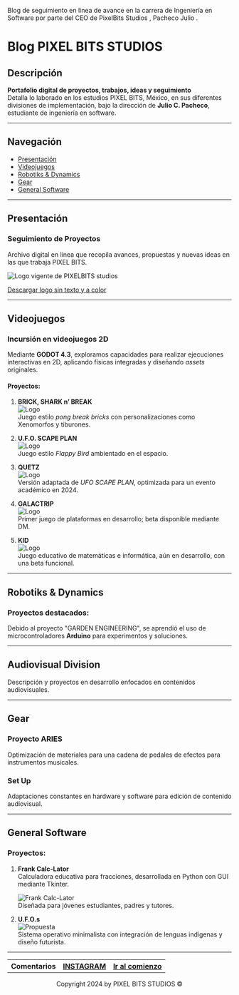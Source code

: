 
Blog de seguimiento en linea de avance en la carrera de Ingeniería en Software por parte del CEO de PixelBits Studios , Pacheco Julio .
# Blog PIXEL BITS STUDIOS

## Descripción
**Portafolio digital de proyectos, trabajos, ideas y seguimiento**  
Detalla lo laborado en los estudios PIXEL BITS, México, en sus diferentes divisiones de implementación, bajo la dirección de **Julio C. Pacheco**, estudiante de ingeniería en software.

---

## Navegación
- [Presentación](#presentacion)
- [Videojuegos](#videogame)
- [Robotiks & Dynamics](#robotiks)
- [Gear](#gear)
- [General Software](#gensoft)

---

## Presentación
### Seguimiento de Proyectos
Archivo digital en línea que recopila avances, propuestas y nuevas ideas en las que trabaja PIXEL BITS.

![Logo vigente de PIXELBITS studios](static/IMG/pblogo.png)

[Descargar logo sin texto y a color](static/IMG/pblogo.png)

---

## Videojuegos
### Incursión en videojuegos 2D
Mediante **GODOT 4.3**, exploramos capacidades para realizar ejecuciones interactivas en 2D, aplicando físicas integradas y diseñando *assets* originales.

#### Proyectos:
1. **BRICK, SHARK n’ BREAK**  
   ![Logo](static/IMG/briksnblogo.png)  
   Juego estilo *pong break bricks* con personalizaciones como Xenomorfos y tiburones.

2. **U.F.O. SCAPE PLAN**  
   ![Logo](static/IMG/ufosplogo.png)  
   Juego estilo *Flappy Bird* ambientado en el espacio.

3. **QUETZ**  
   ![Logo](static/IMG/QUETZ-LOGO.png)  
   Versión adaptada de *UFO SCAPE PLAN*, optimizada para un evento académico en 2024.

4. **GALACTRIP**  
   ![Logo](static/IMG/galactriplogo.png)  
   Primer juego de plataformas en desarrollo; beta disponible mediante DM.

5. **KID**  
   ![Logo](static/IMG/kidlogo.png)  
   Juego educativo de matemáticas e informática, aún en desarrollo, con una beta funcional.

---

## Robotiks & Dynamics
### Proyectos destacados:
Debido al proyecto "GARDEN ENGINEERING", se aprendió el uso de microcontroladores **Arduino** para experimentos y soluciones.

---

## Audiovisual Division
Descripción y proyectos en desarrollo enfocados en contenidos audiovisuales.

---

## Gear
### Proyecto ARIES
Optimización de materiales para una cadena de pedales de efectos para instrumentos musicales.

### Set Up
Adaptaciones constantes en hardware y software para edición de contenido audiovisual.

---

## General Software
### Proyectos:
1. **Frank Calc-Lator**  
   Calculadora educativa para fracciones, desarrollada en Python con GUI mediante Tkinter.  

   ![Frank Calc-Lator](static/IMG/FrankCalc-Lator/FrankCalc-Lator.jpg)  
   Diseñada para jóvenes estudiantes, padres y tutores.

2. **U.F.O.s**  
   ![Propuesta](static/IMG/ufosIMG/U.F.OSlogo.png)  
   Sistema operativo minimalista con integración de lenguas indígenas y diseño futurista.

---
<footer style="width: 100%; text-align: center;">
  <!-- Contenedor de tabla para organizar enlaces -->
  <table style="width: 100%; height:auto; text-align: center;">
    <tr>
      <!-- Títulos -->
      <th>Comentarios</th>
      <th><a target="_blank" href="https://www.instagram.com/pixelbits_studios/m">INSTAGRAM</a></th>
      <th><a href="#tituloblog">Ir al comienzo</a></th>
    </tr>
  </table>
  <!-- Leyenda de copyright -->
  <p>Copyright 2024 by PIXEL BITS STUDIOS &copy;</p>
</footer>


